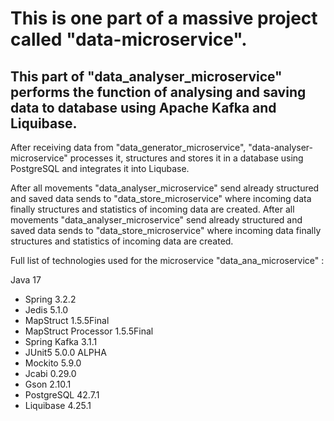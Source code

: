 # This is one part of a massive project called "data-microservice".
## This part of "data_analyser_microservice" performs the function of analysing and saving data to database using Apache Kafka and Liquibase.

After receiving data from "data_generator_microservice", "data-analyser-microservice" processes it, structures and stores it in a database using PostgreSQL and integrates it into Liqubase.

After all movements "data_analyser_microservice" send already structured and saved data sends to "data_store_microservice" where incoming data finally structures and statistics of incoming data are created.
After all movements "data_analyser_microservice" send already structured and saved data sends to "data_store_microservice" where incoming data finally structures and statistics of incoming data are created.

Full list of technologies used for the microservice "data_ana_microservice" :

Java 17
 - Spring 3.2.2
 - Jedis 5.1.0
 - MapStruct 1.5.5Final
 - MapStruct Processor 1.5.5Final
 - Spring Kafka 3.1.1
 - JUnit5 5.0.0 ALPHA
 - Mockito 5.9.0
 - Jcabi 0.29.0
 - Gson 2.10.1
 - PostgreSQL 42.7.1
 - Liquibase 4.25.1
